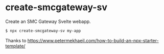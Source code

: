 # create-smcgateway-sv

Create an SMC Gateway Svelte webapp.

```bash
$ npx create-smcgateway-sv my-app
```

Thanks to https://www.petermekhaeil.com/how-to-build-an-npx-starter-template/
